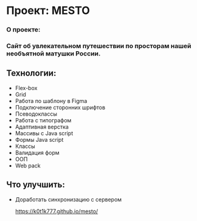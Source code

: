 # 				Проект: MESTO

### О проекте:

### 	Сайт об увлекательном путешествии по просторам нашей необъятной матушки России.

## **Технологии:**

- Flex-box
- Grid
- Работа по шаблону в Figma
- Подключение сторонних шрифтов
- Псеводоклассы
- Работа с типографом
- Адаптивная верстка
- Массивы с Java script
- Формы Java script
- Классы
- Валидация форм
- ООП
- Web pack

## Что улучшить:

* Доработать синхронизацию с сервером

  https://k0t1k777.github.io/mesto/
